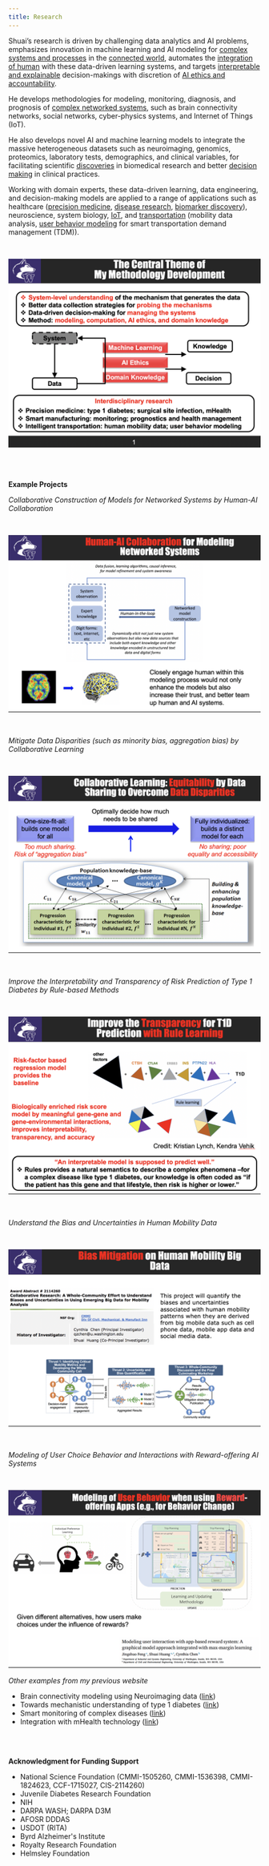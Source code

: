 ```yaml
---
title: Research
---
```


Shuai’s research is driven by challenging data analytics and AI problems, emphasizes innovation in machine learning and AI modeling for [complex systems and processes](https://www.sciencedirect.com/science/article/abs/pii/S1053811909014281) in the [connected world](https://ieeexplore.ieee.org/abstract/document/8169076), automates the [integration of human](https://ieeexplore.ieee.org/abstract/document/8304661) with these data-driven learning systems, and targets [interpretable and explainable](https://www.sciencedirect.com/science/article/abs/pii/S1532046421000204) decision-makings with discretion of [AI ethics and accountability](https://ieeexplore.ieee.org/abstract/document/9115837). 

He develops methodologies for modeling, monitoring, diagnosis, and prognosis of [complex networked systems](https://www.tandfonline.com/doi/abs/10.1080/24725854.2017.1301692), such as brain connectivity networks, social networks, cyber-physics systems, and Internet of Things (IoT). 

He also develops novel AI and machine learning models to integrate the massive heterogeneous datasets such as neuroimaging, genomics, proteomics, laboratory tests, demographics, and clinical variables, for facilitating scientific [discoveries](https://ieeexplore.ieee.org/abstract/document/8888210) in biomedical research and better [decision making](https://ieeexplore.ieee.org/abstract/document/9413157) in clinical practices. 

Working with domain experts, these data-driven learning, data engineering, and decision-making models are applied to a range of applications such as healthcare ([precision medicine](https://www.nature.com/articles/s41598-018-23326-1), [disease research](https://link.springer.com/article/10.1007/s41666-020-00085-1), [biomarker discovery](https://www.tandfonline.com/doi/abs/10.1080/24725579.2018.1496494)), neuroscience, system biology, [IoT](http://proceedings.mlr.press/v108/huo20a.html), and [transportation](https://ieeexplore.ieee.org/abstract/document/9292970) (mobility data analysis, [user behavior modeling](https://www.sciencedirect.com/science/article/abs/pii/S0968090X20307191) for smart transportation demand management (TDM)).

<br>

<p align="center">
  <img src='./images/theme_shuais_reserach.png' alt='research'/>
</p>

<br><br>

**Example Projects**

*Collaborative Construction of Models for Networked Systems by Human-AI Collaboration*

<br>

<p align="center">
  <img src='./images/research_humanAI.png' alt='research'/>
</p>

<br>

*Mitigate Data Disparities (such as minority bias, aggregation bias) by Collaborative Learning*

<br>

<p align="center">
  <img src='./images/research_collaborative learning.png' alt='research'/>
</p>

<br>

*Improve the Interpretability and Transparency of Risk Prediction of Type 1 Diabetes by Rule-based Methods*

<br>

<p align="center">
  <img src='./images/research_transparency.png' alt='research'/>
</p>

<br>

*Understand the Bias and Uncertainties in Human Mobility Data*

<br>

<p align="center">
  <img src='./images/research_bias_mobility.png' alt='research'/>
</p>

<br>

*Modeling of User Choice Behavior and Interactions with Reward-offering AI Systems*

<br>

<p align="center">
  <img src='./images/research_userbehavior.png' alt='research'/>
</p>


*Other examples from my previous website*

- Brain connectivity modeling using Neuroimaging data ([link](https://sites.google.com/site/shuaihuang28/website-builder/thrust-1))
- Towards mechanistic understanding of type 1 diabetes ([link](https://sites.google.com/site/shuaihuang28/website-builder/thrust-1))
- Smart monitoring of complex diseases ([link](https://sites.google.com/site/shuaihuang28/website-builder/thrust-2))
- Integration with mHealth technology ([link](https://sites.google.com/site/shuaihuang28/website-builder/thrust-2))


<!---

___

**Research Thrust 1: Mechanistic Understanding of Complex System Problems**

*Examples*

- Brain connectivity modeling using Neuroimaging data ([link](https://sites.google.com/site/shuaihuang28/website-builder/thrust-1/brain-c))
- Towards mechanistic understanding of type 1 diabetes ([link](https://sites.google.com/site/shuaihuang28/website-builder/thrust-1/t1d))
- User-app interaction; user decision-making process modeling
- Characterization of bias and uncertainties of human mobility patterns derived from mobile devices

___
**Research Thrust 2: Translation of Mechanistic Understanding into Decision Makings**

*Examples*

- Smart monitoring of complex diseases ([link](https://sites.google.com/site/shuaihuang28/website-builder/thrust-2/smart-monitoring))
- Integration with mHealth technology ([link](https://sites.google.com/site/shuaihuang28/website-builder/thrust-2/mpower))

___
**Research Thrust 3: Applications**

*Examples*

- Precision medicine (disease progression modeling, patient monitoring by wearable devices, personalized prediction models)
- Neuroscience and brain diseases (brain connectivity modeling, biomarker discovery, health index construction)
- IoT (context-aware computing, uncertainty quantification, adaptive monitoring and cost-effective sensing)
- Prognostics and health management (PHM) 

-->


<br><br>


**Acknowledgment for Funding Support**
- National Science Foundation (CMMI-1505260, CMMI-1536398, CMMI-1824623, CCF-1715027, CIS-2114260)
- Juvenile Diabetes Research Foundation
- NIH
- DARPA WASH; DARPA D3M 
- AFOSR DDDAS
- USDOT (RITA)
- Byrd Alzheimer's Institute 
- Royalty Research Foundation
- Helmsley Foundation
